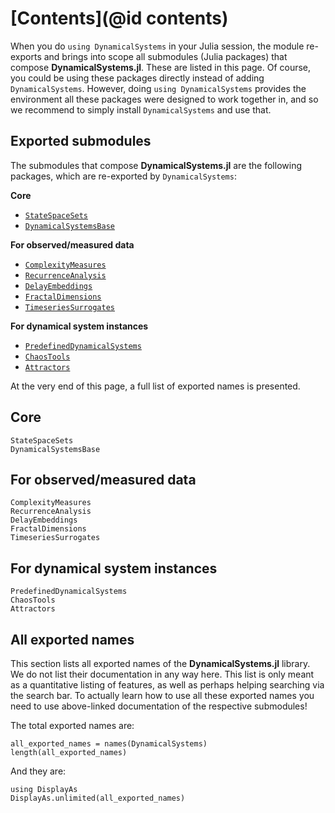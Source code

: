 # [Contents](@id contents)

When you do `using DynamicalSystems` in your Julia session, the module
re-exports and brings into scope all submodules (Julia packages) that compose **DynamicalSystems.jl**. These are listed in this page.
Of course, you could be using these packages directly instead of adding `DynamicalSystems`.
However, doing `using DynamicalSystems` provides the environment all these packages were designed to work together in, and so we recommend to simply install `DynamicalSystems` and use that.

## Exported submodules

The submodules that compose **DynamicalSystems.jl** are the following packages, which are re-exported by `DynamicalSystems`:

**Core**
- [`StateSpaceSets`](@ref)
- [`DynamicalSystemsBase`](@ref)

**For observed/measured data**
- [`ComplexityMeasures`](@ref)
- [`RecurrenceAnalysis`](@ref)
- [`DelayEmbeddings`](@ref)
- [`FractalDimensions`](@ref)
- [`TimeseriesSurrogates`](@ref)

**For dynamical system instances**
- [`PredefinedDynamicalSystems`](@ref)
- [`ChaosTools`](@ref)
- [`Attractors`](@ref)

At the very end of this page, a full list of exported names is presented.


## Core

```@docs
StateSpaceSets
DynamicalSystemsBase
```

## For observed/measured data

```@docs
ComplexityMeasures
RecurrenceAnalysis
DelayEmbeddings
FractalDimensions
TimeseriesSurrogates
```

## For dynamical system instances

```@docs
PredefinedDynamicalSystems
ChaosTools
Attractors
```

## All exported names

This section lists all exported names of the **DynamicalSystems.jl** library. We do not list their documentation in any way here. This list is only meant as a quantitative listing of features, as well as perhaps helping searching via the search bar. To actually learn how to use all these exported names you need to use above-linked documentation of the respective submodules!

The total exported names are:

```@example MAIN
all_exported_names = names(DynamicalSystems)
length(all_exported_names)
```

And they are:

```@example MAIN
using DisplayAs
DisplayAs.unlimited(all_exported_names)
```